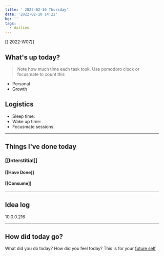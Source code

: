 ```yaml
---
title: ' 2022-02-10 Thursday'
date: '2022-02-10 14:22'
bg: '' 
tags:
  - dailies
---
```


[[ 2022-W07]]
## What's up today?
> Note how much time each task took. Use pomodoro clock or focusmate to count this
- Personal
- Growth

## Logistics
- Sleep time:
- Wake up time:
- Focusmate sessions: 

___________________________
## Things I've done today

### [[Interstitial]]

#### [[Have Done]]

#### [[Consume]]

___________________________

## Idea log

      

10.0.0.216

___________________________
## How did today go?
What did you do today? How did you feel today? This is for your [future self](https://sive.rs/dj)